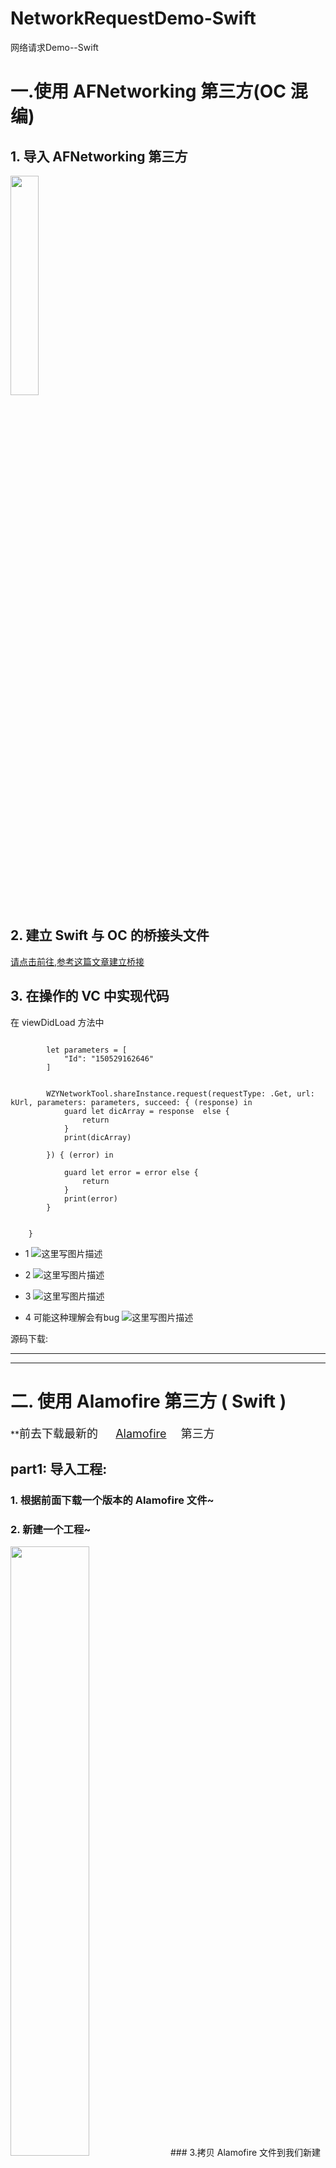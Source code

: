 # NetworkRequestDemo-Swift

网络请求Demo--Swift





# 一.使用 AFNetworking 第三方(OC 混编)

## 1. 导入 AFNetworking 第三方

<img src="http://img.blog.csdn.net/20170818182804839?watermark/2/text/aHR0cDovL2Jsb2cuY3Nkbi5uZXQvcXFfMTk2Nzg1Nzk=/font/5a6L5L2T/fontsize/400/fill/I0JBQkFCMA==/dissolve/70/gravity/SouthEast" width=30%/>

## 2. 建立 Swift 与 OC 的桥接头文件

[请点击前往,参考这篇文章建立桥接](http://blog.csdn.net/qq_19678579/article/details/77376571)

## 3. 在操作的 VC 中实现代码
在 viewDidLoad 方法中
```
 
        let parameters = [
            "Id": "150529162646"
        ]

        
        WZYNetworkTool.shareInstance.request(requestType: .Get, url: kUrl, parameters: parameters, succeed: { (response) in
            guard let dicArray = response  else {
                return
            }
            print(dicArray)
            
        }) { (error) in
            
            guard let error = error else {
                return
            }
            print(error)
        }
        

    }

```
- 1
  ![这里写图片描述](http://img.blog.csdn.net/20170818183522024?watermark/2/text/aHR0cDovL2Jsb2cuY3Nkbi5uZXQvcXFfMTk2Nzg1Nzk=/font/5a6L5L2T/fontsize/400/fill/I0JBQkFCMA==/dissolve/70/gravity/SouthEast)

- 2
  ![这里写图片描述](http://img.blog.csdn.net/20170818183926724?watermark/2/text/aHR0cDovL2Jsb2cuY3Nkbi5uZXQvcXFfMTk2Nzg1Nzk=/font/5a6L5L2T/fontsize/400/fill/I0JBQkFCMA==/dissolve/70/gravity/SouthEast)

- 3 
  ![这里写图片描述](http://img.blog.csdn.net/20170818184136791?watermark/2/text/aHR0cDovL2Jsb2cuY3Nkbi5uZXQvcXFfMTk2Nzg1Nzk=/font/5a6L5L2T/fontsize/400/fill/I0JBQkFCMA==/dissolve/70/gravity/SouthEast)

- 4 可能这种理解会有bug
  ![这里写图片描述](http://img.blog.csdn.net/20170818184812581?watermark/2/text/aHR0cDovL2Jsb2cuY3Nkbi5uZXQvcXFfMTk2Nzg1Nzk=/font/5a6L5L2T/fontsize/400/fill/I0JBQkFCMA==/dissolve/70/gravity/SouthEast)


源码下载:



















----------

----------


<tr>
<tr>
<tr>
<tr>

# 二. 使用 Alamofire 第三方 ( Swift )

**<font size=4>前去下载最新的 &emsp; [Alamofire](https://github.com/Alamofire/Alamofire)  &emsp;第三方</font>

## part1: 导入工程:

### 1. 根据前面下载一个版本的 Alamofire  文件~
### 2. 新建一个工程~
<img src="http://img.blog.csdn.net/20170821190715489?watermark/2/text/aHR0cDovL2Jsb2cuY3Nkbi5uZXQvcXFfMTk2Nzg1Nzk=/font/5a6L5L2T/fontsize/400/fill/I0JBQkFCMA==/dissolve/70/gravity/SouthEast"  width=50% /> 
### 3.拷贝 Alamofire 文件到我们新建的工程中~
<img src="http://img.blog.csdn.net/20170821190509000?watermark/2/text/aHR0cDovL2Jsb2cuY3Nkbi5uZXQvcXFfMTk2Nzg1Nzk=/font/5a6L5L2T/fontsize/400/fill/I0JBQkFCMA==/dissolve/70/gravity/SouthEast"  width=50% />
### 4.添加文件到我们自己的工程中~
<img src="http://img.blog.csdn.net/20170821190919467?watermark/2/text/aHR0cDovL2Jsb2cuY3Nkbi5uZXQvcXFfMTk2Nzg1Nzk=/font/5a6L5L2T/fontsize/400/fill/I0JBQkFCMA==/dissolve/70/gravity/SouthEast"  width=50% /> &emsp;&emsp;
<img src="http://img.blog.csdn.net/20170821191225560?watermark/2/text/aHR0cDovL2Jsb2cuY3Nkbi5uZXQvcXFfMTk2Nzg1Nzk=/font/5a6L5L2T/fontsize/400/fill/I0JBQkFCMA==/dissolve/70/gravity/SouthEast"  width=50% />&emsp;&emsp;<img src="http://img.blog.csdn.net/20170821191331188?watermark/2/text/aHR0cDovL2Jsb2cuY3Nkbi5uZXQvcXFfMTk2Nzg1Nzk=/font/5a6L5L2T/fontsize/400/fill/I0JBQkFCMA==/dissolve/70/gravity/SouthEast"  width=50% title="3" />
### 5.检查一下我们静态库有没有加到工程~没有的话我们手动添加一下~
<img src="http://img.blog.csdn.net/20170821191812077?watermark/2/text/aHR0cDovL2Jsb2cuY3Nkbi5uZXQvcXFfMTk2Nzg1Nzk=/font/5a6L5L2T/fontsize/400/fill/I0JBQkFCMA==/dissolve/70/gravity/SouthEast"  width=50% />
结果应该是这样:
<img src="http://img.blog.csdn.net/20170821191917805?watermark/2/text/aHR0cDovL2Jsb2cuY3Nkbi5uZXQvcXFfMTk2Nzg1Nzk=/font/5a6L5L2T/fontsize/400/fill/I0JBQkFCMA==/dissolve/70/gravity/SouthEast"  width=50% />

### 6.导入头文件import Alamofire检查是否配置错误~这里可能没有提示~直接敲完~编译一下就OK了~

<img src="http://img.blog.csdn.net/20170821192100495?watermark/2/text/aHR0cDovL2Jsb2cuY3Nkbi5uZXQvcXFfMTk2Nzg1Nzk=/font/5a6L5L2T/fontsize/400/fill/I0JBQkFCMA==/dissolve/70/gravity/SouthEast"  width=50% />

----------
<tr>
<tr>

----------


## part2: 使用 Alamofire


```
 func methodForSwift() -> Void {
        //        let urlStr = "\(SERVICE_URL)type=\(TOP)&key=\(APPKEY)"
        let kUrl = "http://community.alllu.com/?api-threadList"
        let parameters = [
            "pag": "2",
            "id": "144f248abf9789911c8ab1e903ec0f10"
        ]
        Alamofire.request(kUrl, method: .post, parameters: parameters).responseJSON { (returnResult) in
            print("secondMethod --> 参数 --> returnResult = \(returnResult.value as Any)")
            
            
            //字典接收 JSon 数据
           let dataDict = returnResult.value as! [String : Any] ;
            //从字典中根据 key 提取 value 为数组的数据
            let dataArr = dataDict["data"] as! [Any];
            for dic in dataArr{
                print("title 数值: ",dic);
                //从数组中提取字典
                let anDict = dic as! [String : Any];
                //从字典中提值
                let userFaceStr = anDict["userFace"] as! String ;
                print("提取单个图片=地址: ",userFaceStr);
                let picStr = anDict["userFace"] as! String ;
                let titleStr = anDict["title"] as! String ;
                
                self.titleArr.append(titleStr);
                self.picArr.append(picStr);
            }
//             print("title 数租: ",self.titleArr);
			  //主线程刷新 UI
            DispatchQueue.main.async {
                 self.makeTable();
                 self.forInArrayHandel();
            }
        }
    }

```

----------
参考于:[笨笨编程](http://www.jianshu.com/p/42aa9b5b70a3)

